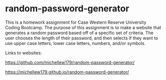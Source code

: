 # random-password-generator

This is a homework assignment for Case Western Reserve University Coding Bootcamp. The purpose of this assignment is to make a website that generates a random password based off of a specific set of criteria. The user chooses the length of their password, and then selects if they want to use upper case letters, lower case letters, numbers, and/or symbols.

Links to websites:

https://github.com/michellew179/random-password-generator/

https://michellew179.github.io/random-password-generator/

